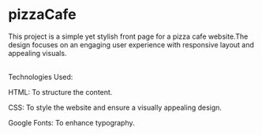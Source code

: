 # pizzaCafe
<p>This project is a simple yet stylish front page for a pizza cafe website.The design focuses on an engaging user experience with responsive layout and appealing visuals.</p>
<br>
Technologies Used:

HTML: To structure the content.

CSS: To style the website and ensure a visually appealing design.

Google Fonts: To enhance typography.
 
